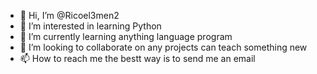 - 👋 Hi, I’m @Ricoel3men2
- 👀 I’m interested in learning Python
- 🌱 I’m currently learning anything language program
- 💞️ I’m looking to collaborate on any projects can teach something new
- 📫 How to reach me the bestt way is to send me an email

<!---
Ricoel3men2/Ricoel3men2 is a ✨ special ✨ repository because its `README.md` (this file) appears on your GitHub profile.
You can click the Preview link to take a look at your changes.
--->
